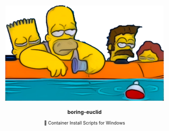 <br />
<p align="center">
    <img src="assets/logo.svg" alt="boring-euclid logo">
    <h3 align="center">boring-euclid</h3>
  <p align="center">
    🚢 Container Install Scripts for Windows
  </p>
</p>

